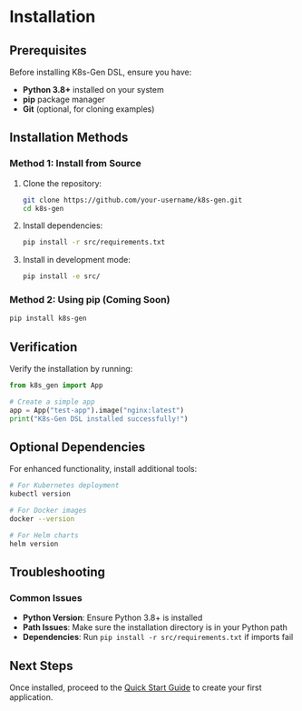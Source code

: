 # Installation

## Prerequisites

Before installing K8s-Gen DSL, ensure you have:

- **Python 3.8+** installed on your system
- **pip** package manager
- **Git** (optional, for cloning examples)

## Installation Methods

### Method 1: Install from Source

1. Clone the repository:
   ```bash
   git clone https://github.com/your-username/k8s-gen.git
   cd k8s-gen
   ```

2. Install dependencies:
   ```bash
   pip install -r src/requirements.txt
   ```

3. Install in development mode:
   ```bash
   pip install -e src/
   ```

### Method 2: Using pip (Coming Soon)

```bash
pip install k8s-gen
```

## Verification

Verify the installation by running:

```python
from k8s_gen import App

# Create a simple app
app = App("test-app").image("nginx:latest")
print("K8s-Gen DSL installed successfully!")
```

## Optional Dependencies

For enhanced functionality, install additional tools:

```bash
# For Kubernetes deployment
kubectl version

# For Docker images
docker --version

# For Helm charts
helm version
```

## Troubleshooting

### Common Issues

- **Python Version**: Ensure Python 3.8+ is installed
- **Path Issues**: Make sure the installation directory is in your Python path
- **Dependencies**: Run `pip install -r src/requirements.txt` if imports fail

## Next Steps

Once installed, proceed to the [Quick Start Guide](quick-start.md) to create your first application.
